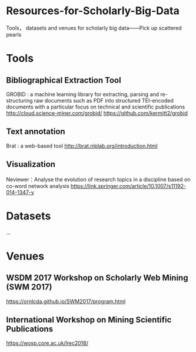 # Resources-for-Scholarly-Big-Data
Tools， datasets and venues for scholarly big data——Pick up scattered pearls

# Tools
## Bibliographical Extraction Tool  
GROBID : a machine learning library for extracting, parsing and re-structuring raw documents such as PDF into structured TEI-encoded documents with a particular focus on technical and scientific publications
http://cloud.science-miner.com/grobid/  https://github.com/kermitt2/grobid

## Text annotation
Brat : a web-based tool
http://brat.nlplab.org/introduction.html

## Visualization
Neviewer：Analyse the evolution of research topics in a discipline based on co-word network analysis
https://link.springer.com/article/10.1007/s11192-014-1347-y

# Datasets
...

# Venues
## WSDM 2017 Workshop on Scholarly Web Mining (SWM 2017) 
 https://ornlcda.github.io/SWM2017/program.html

## International Workshop on Mining Scientific Publications
https://wosp.core.ac.uk/lrec2018/
